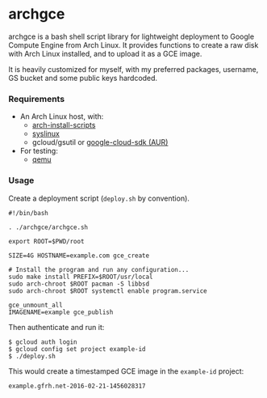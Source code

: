 # archgce

archgce is a bash shell script library for lightweight deployment to Google
Compute Engine from Arch Linux. It provides functions to create a raw disk
with Arch Linux installed, and to upload it as a GCE image.

It is heavily customized for myself, with my preferred packages, username, GS
bucket and some public keys hardcoded.

### Requirements

* An Arch Linux host, with:
    + [arch-install-scripts](https://www.archlinux.org/packages/extra/any/arch-install-scripts/)
    + [syslinux](https://www.archlinux.org/packages/core/x86_64/syslinux/)
    + gcloud/gsutil or [google-cloud-sdk (AUR)](https://aur.archlinux.org/packages/google-cloud-sdk/)
* For testing:
    + [qemu](https://www.archlinux.org/packages/extra/x86_64/qemu/)

### Usage

Create a deployment script (`deploy.sh` by convention).

    #!/bin/bash

    . ./archgce/archgce.sh

	export ROOT=$PWD/root

    SIZE=4G HOSTNAME=example.com gce_create

    # Install the program and run any configuration...
	sudo make install PREFIX=$ROOT/usr/local
	sudo arch-chroot $ROOT pacman -S libbsd
	sudo arch-chroot $ROOT systemctl enable program.service

    gce_unmount_all
	IMAGENAME=example gce_publish

Then authenticate and run it:

	$ gcloud auth login
	$ gcloud config set project example-id
	$ ./deploy.sh

This would create a timestamped GCE image in the `example-id` project:

    example.gfrh.net-2016-02-21-1456028317

